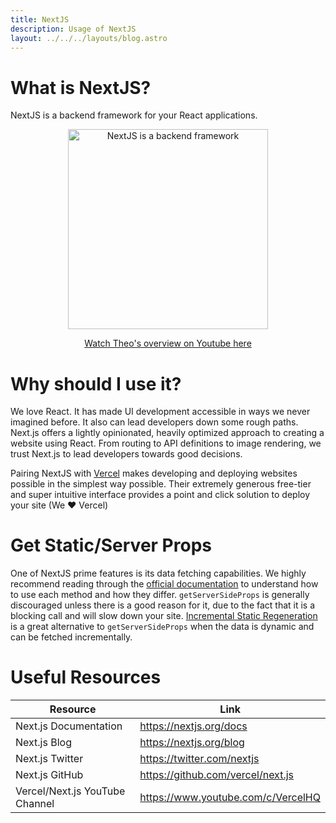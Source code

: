 ```yaml
---
title: NextJS
description: Usage of NextJS
layout: ../../../layouts/blog.astro
---
```


# What is NextJS?

NextJS is a backend framework for your React applications.

<a href="https://www.youtube.com/watch?v=2cB5Fh46Vi4" className="mx-auto" target="_blank">
  <p align="center">
    <img src="/images/nextjs_thumbnail.jpg" alt="NextJS is a backend framework" width="320" />
  </p>
</a>

<a href="https://www.youtube.com/watch?v=2cB5Fh46Vi4" className="mx-auto" target="_blank">
  <p align="center">Watch Theo's overview on Youtube here</p>
</a>

# Why should I use it?

We love React. It has made UI development accessible in ways we never imagined before. It also can lead developers down some rough paths. Next.js offers a lightly opinionated, heavily optimized approach to creating a website using React. From routing to API definitions to image rendering, we trust Next.js to lead developers towards good decisions.

Pairing NextJS with [Vercel](https://vercel.com/) makes developing and deploying websites possible in the simplest way possible. Their extremely generous free-tier and super intuitive interface provides a point and click solution to deploy your site (We ❤️ Vercel)

# Get Static/Server Props

One of NextJS prime features is its data fetching capabilities. We highly recommend reading through the [official documentation](https://nextjs.org/docs/basic-features/data-fetching) to understand how to use each method and how they differ. `getServerSideProps` is generally discouraged unless there is a good reason for it, due to the fact that it is a blocking call and will slow down your site. [Incremental Static Regeneration](https://nextjs.org/docs/basic-features/incremental-static-regeneration) is a great alternative to `getServerSideProps` when the data is dynamic and can be fetched incrementally.

# Useful Resources

| Resource                       | Link                               |
| ------------------------------ | ---------------------------------- |
| Next.js Documentation          | https://nextjs.org/docs            |
| Next.js Blog                   | https://nextjs.org/blog            |
| Next.js Twitter                | https://twitter.com/nextjs         |
| Next.js GitHub                 | https://github.com/vercel/next.js  |
| Vercel/Next.js YouTube Channel | https://www.youtube.com/c/VercelHQ |
